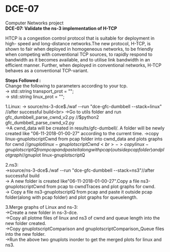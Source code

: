 # DCE-07
Computer Networks project<br>
<b>DCE-07: </b>
<b>Validate the ns-3 implementation of H-TCP</b>
<p>HTCP is a congestion control protocol that is suitable for deployment in high-
speed and long-distance networks.The new protocol, H-TCP, is shown to fair when deployed in
homogeneous networks, to be friendly when competing with conventional TCP sources, to rapidly
respond to bandwidth as it becomes available, and to utilise link bandwidth in an efficient manner.
Further, when deployed in conventional networks, H-TCP behaves as a conventional TCP-variant.</p>
<b>Steps Followed :</b><br>
Change the following to parameters according to your tcp.<br>
-> std::string transport_prot = "";<br>
-> std::string linux_prot = "";<br>

1.Linux:
 -> source/ns-3-dce$./waf --run "dce-gfc-dumbbell --stack=linux" //after successful build<br>
 ->Go to utils folder and run gfc_dumbbell_parse_cwnd_v2.py //$python2 gfc_dumbbell_parse_cwnd_v2.py<br>
 ->A cwnd_data will be created in results/gfc-dumbell/. A folder will be  newly created like "06-11-2018-01-00-27" according to the current time.
->copy linux-gnuplotscriptCwnd from pcap folder into cwnd_data and plots graphs for cwnd //$gnuplot linux-gnuplotscriptCwnd<br>
->copy linux-gnuplotscriptQ from pcap and paste it along with pcap(outside pcap folder) and plot graph //$gnuplot linux-gnuplotscriptQ<br>

2.ns3:<br>
 ->source/ns-3-dce$./waf --run "dce-gfc-dumbbell --stack=ns3"//after successful build<br>
 -> A new folder is created like"06-11-2018-01-00-27".Copy a file ns3-gnuplotscriptCwnd from pcap to cwndTraces and plot graphs for cwnd.<br>
 -> Copy a file ns3-gnuplotscriptQ from pcap and paste it outside pcap folder(along with pcap folder) and plot graphs for queuelength.<br>

3.Merge graphs of Linux and ns-3:<br>
 ->Create a new folder in ns-3-dce.<br>
 ->Copy all plotme files of linux and ns3 of cwnd and queue length into the new folder created.<br>
 ->Copy gnuplotscriptComparison and gnuplotscriptComparison_Queue files into the new folder.<br>
 ->Run the above two gnuplots inorder to get the  merged plots for linux and ns3.<br>
